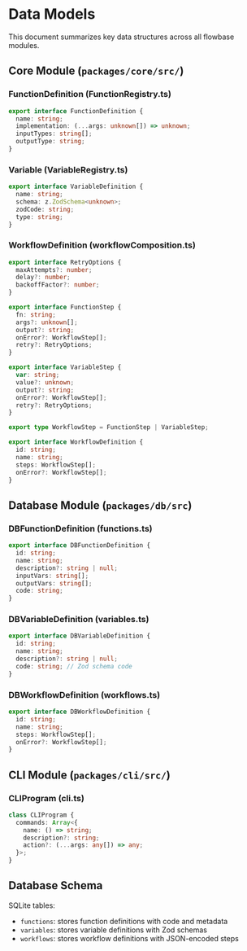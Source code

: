 # Data Models

This document summarizes key data structures across all flowbase modules.

## Core Module (`packages/core/src/`)

### FunctionDefinition (FunctionRegistry.ts)
```ts
export interface FunctionDefinition {
  name: string;
  implementation: (...args: unknown[]) => unknown;
  inputTypes: string[];
  outputType: string;
}
```

### Variable (VariableRegistry.ts)
```ts
export interface VariableDefinition {
  name: string;
  schema: z.ZodSchema<unknown>;
  zodCode: string;
  type: string;
}
```

### WorkflowDefinition (workflowComposition.ts)
```ts
export interface RetryOptions {
  maxAttempts?: number;
  delay?: number;
  backoffFactor?: number;
}

export interface FunctionStep {
  fn: string;
  args?: unknown[];
  output?: string;
  onError?: WorkflowStep[];
  retry?: RetryOptions;
}

export interface VariableStep {
  var: string;
  value?: unknown;
  output?: string;
  onError?: WorkflowStep[];
  retry?: RetryOptions;
}

export type WorkflowStep = FunctionStep | VariableStep;

export interface WorkflowDefinition {
  id: string;
  name: string;
  steps: WorkflowStep[];
  onError?: WorkflowStep[];
}
```

## Database Module (`packages/db/src`)

### DBFunctionDefinition (functions.ts)
```ts
export interface DBFunctionDefinition {
  id: string;
  name: string;
  description?: string | null;
  inputVars: string[];
  outputVars: string[];
  code: string;
}
```

### DBVariableDefinition (variables.ts)
```ts
export interface DBVariableDefinition {
  id: string;
  name: string;
  description?: string | null;
  code: string; // Zod schema code
}
```

### DBWorkflowDefinition (workflows.ts)
```ts
export interface DBWorkflowDefinition {
  id: string;
  name: string;
  steps: WorkflowStep[];
  onError?: WorkflowStep[];
}
```

## CLI Module (`packages/cli/src/`)

### CLIProgram (cli.ts)
```ts
class CLIProgram {
  commands: Array<{
    name: () => string;
    description?: string;
    action?: (...args: any[]) => any;
  }>;
}
```

## Database Schema

SQLite tables:
- `functions`: stores function definitions with code and metadata
- `variables`: stores variable definitions with Zod schemas
- `workflows`: stores workflow definitions with JSON-encoded steps 